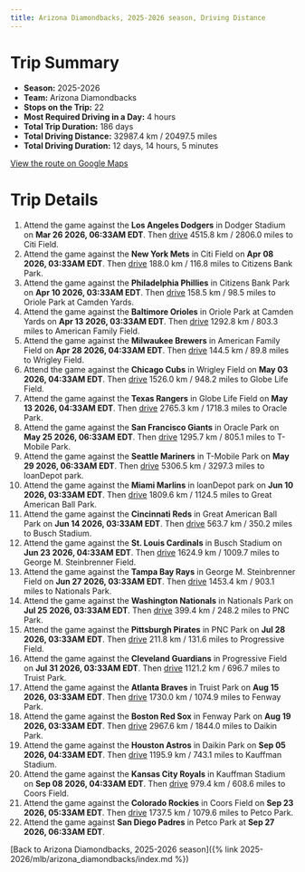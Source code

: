 ```yaml
---
title: Arizona Diamondbacks, 2025-2026 season, Driving Distance
---
```


# Trip Summary
- **Season:** 2025-2026
- **Team:** Arizona Diamondbacks
- **Stops on the Trip:** 22
- **Most Required Driving in a Day:** 4 hours
- **Total Trip Duration:** 186 days
- **Total Driving Distance:** 32987.4 km / 20497.5 miles
- **Total Driving Duration:** 12 days, 14 hours, 5 minutes

[View the route on Google Maps](https://www.google.com/maps/dir/Dodger+Stadium+Los+Angeles/Citi+Field+Flushing/Citizens+Bank+Park+Philadelphia/Oriole+Park+at+Camden+Yards+Baltimore/American+Family+Field+Milwaukee/Wrigley+Field+Chicago/Globe+Life+Field+Arlington/Oracle+Park+San+Francisco/T-Mobile+Park+Seattle/loanDepot+park+Miami/Great+American+Ball+Park+Cincinnati/Busch+Stadium+St.+Louis/George+M.+Steinbrenner+Field+Tampa/Nationals+Park+Washington/PNC+Park+Pittsburgh/Progressive+Field+Cleveland/Truist+Park+Atlanta/Fenway+Park+Boston/Daikin+Park+Houston/Kauffman+Stadium+Kansas+City/Coors+Field+Denver/Petco+Park+San+Diego)

# Trip Details
1. Attend the game against the **Los Angeles Dodgers** in Dodger Stadium on **Mar 26 2026, 06:33AM EDT**. Then [drive](https://www.google.com/maps/dir/Dodger+Stadium+Los+Angeles/Citi+Field+Flushing) 4515.8 km / 2806.0 miles to Citi Field.
2. Attend the game against the **New York Mets** in Citi Field on **Apr 08 2026, 03:33AM EDT**. Then [drive](https://www.google.com/maps/dir/Citi+Field+Flushing/Citizens+Bank+Park+Philadelphia) 188.0 km / 116.8 miles to Citizens Bank Park.
3. Attend the game against the **Philadelphia Phillies** in Citizens Bank Park on **Apr 10 2026, 03:33AM EDT**. Then [drive](https://www.google.com/maps/dir/Citizens+Bank+Park+Philadelphia/Oriole+Park+at+Camden+Yards+Baltimore) 158.5 km / 98.5 miles to Oriole Park at Camden Yards.
4. Attend the game against the **Baltimore Orioles** in Oriole Park at Camden Yards on **Apr 13 2026, 03:33AM EDT**. Then [drive](https://www.google.com/maps/dir/Oriole+Park+at+Camden+Yards+Baltimore/American+Family+Field+Milwaukee) 1292.8 km / 803.3 miles to American Family Field.
5. Attend the game against the **Milwaukee Brewers** in American Family Field on **Apr 28 2026, 04:33AM EDT**. Then [drive](https://www.google.com/maps/dir/American+Family+Field+Milwaukee/Wrigley+Field+Chicago) 144.5 km / 89.8 miles to Wrigley Field.
6. Attend the game against the **Chicago Cubs** in Wrigley Field on **May 03 2026, 04:33AM EDT**. Then [drive](https://www.google.com/maps/dir/Wrigley+Field+Chicago/Globe+Life+Field+Arlington) 1526.0 km / 948.2 miles to Globe Life Field.
7. Attend the game against the **Texas Rangers** in Globe Life Field on **May 13 2026, 04:33AM EDT**. Then [drive](https://www.google.com/maps/dir/Globe+Life+Field+Arlington/Oracle+Park+San+Francisco) 2765.3 km / 1718.3 miles to Oracle Park.
8. Attend the game against the **San Francisco Giants** in Oracle Park on **May 25 2026, 06:33AM EDT**. Then [drive](https://www.google.com/maps/dir/Oracle+Park+San+Francisco/T-Mobile+Park+Seattle) 1295.7 km / 805.1 miles to T-Mobile Park.
9. Attend the game against the **Seattle Mariners** in T-Mobile Park on **May 29 2026, 06:33AM EDT**. Then [drive](https://www.google.com/maps/dir/T-Mobile+Park+Seattle/loanDepot+park+Miami) 5306.5 km / 3297.3 miles to loanDepot park.
10. Attend the game against the **Miami Marlins** in loanDepot park on **Jun 10 2026, 03:33AM EDT**. Then [drive](https://www.google.com/maps/dir/loanDepot+park+Miami/Great+American+Ball+Park+Cincinnati) 1809.6 km / 1124.5 miles to Great American Ball Park.
11. Attend the game against the **Cincinnati Reds** in Great American Ball Park on **Jun 14 2026, 03:33AM EDT**. Then [drive](https://www.google.com/maps/dir/Great+American+Ball+Park+Cincinnati/Busch+Stadium+St.+Louis) 563.7 km / 350.2 miles to Busch Stadium.
12. Attend the game against the **St. Louis Cardinals** in Busch Stadium on **Jun 23 2026, 04:33AM EDT**. Then [drive](https://www.google.com/maps/dir/Busch+Stadium+St.+Louis/George+M.+Steinbrenner+Field+Tampa) 1624.9 km / 1009.7 miles to George M. Steinbrenner Field.
13. Attend the game against the **Tampa Bay Rays** in George M. Steinbrenner Field on **Jun 27 2026, 03:33AM EDT**. Then [drive](https://www.google.com/maps/dir/George+M.+Steinbrenner+Field+Tampa/Nationals+Park+Washington) 1453.4 km / 903.1 miles to Nationals Park.
14. Attend the game against the **Washington Nationals** in Nationals Park on **Jul 25 2026, 03:33AM EDT**. Then [drive](https://www.google.com/maps/dir/Nationals+Park+Washington/PNC+Park+Pittsburgh) 399.4 km / 248.2 miles to PNC Park.
15. Attend the game against the **Pittsburgh Pirates** in PNC Park on **Jul 28 2026, 03:33AM EDT**. Then [drive](https://www.google.com/maps/dir/PNC+Park+Pittsburgh/Progressive+Field+Cleveland) 211.8 km / 131.6 miles to Progressive Field.
16. Attend the game against the **Cleveland Guardians** in Progressive Field on **Jul 31 2026, 03:33AM EDT**. Then [drive](https://www.google.com/maps/dir/Progressive+Field+Cleveland/Truist+Park+Atlanta) 1121.2 km / 696.7 miles to Truist Park.
17. Attend the game against the **Atlanta Braves** in Truist Park on **Aug 15 2026, 03:33AM EDT**. Then [drive](https://www.google.com/maps/dir/Truist+Park+Atlanta/Fenway+Park+Boston) 1730.0 km / 1074.9 miles to Fenway Park.
18. Attend the game against the **Boston Red Sox** in Fenway Park on **Aug 19 2026, 03:33AM EDT**. Then [drive](https://www.google.com/maps/dir/Fenway+Park+Boston/Daikin+Park+Houston) 2967.6 km / 1844.0 miles to Daikin Park.
19. Attend the game against the **Houston Astros** in Daikin Park on **Sep 05 2026, 04:33AM EDT**. Then [drive](https://www.google.com/maps/dir/Daikin+Park+Houston/Kauffman+Stadium+Kansas+City) 1195.9 km / 743.1 miles to Kauffman Stadium.
20. Attend the game against the **Kansas City Royals** in Kauffman Stadium on **Sep 08 2026, 04:33AM EDT**. Then [drive](https://www.google.com/maps/dir/Kauffman+Stadium+Kansas+City/Coors+Field+Denver) 979.4 km / 608.6 miles to Coors Field.
21. Attend the game against the **Colorado Rockies** in Coors Field on **Sep 23 2026, 05:33AM EDT**. Then [drive](https://www.google.com/maps/dir/Coors+Field+Denver/Petco+Park+San+Diego) 1737.5 km / 1079.6 miles to Petco Park.
22. Attend the game against **San Diego Padres** in Petco Park at **Sep 27 2026, 06:33AM EDT**.

[Back to Arizona Diamondbacks, 2025-2026 season]({% link 2025-2026/mlb/arizona_diamondbacks/index.md %})
